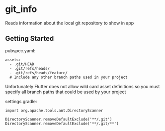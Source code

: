 # git_info

Reads information about the local git repository to show in app

## Getting Started

pubspec.yaml:
```
assets:
  - .git/HEAD
  - .git/refs/heads/
  - .git/refs/heads/feature/
  # Include any other branch paths used in your project
```

Unfortunately Flutter does not allow wild card asset definitions so you must specify all branch paths that could be used by your project

settings.gradle:
```
import org.apache.tools.ant.DirectoryScanner

DirectoryScanner.removeDefaultExclude('**/.git')
DirectoryScanner.removeDefaultExclude('**/.git/**')
```